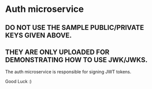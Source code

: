 # Auth microservice

## DO NOT USE THE SAMPLE PUBLIC/PRIVATE KEYS GIVEN ABOVE.
## THEY ARE ONLY UPLOADED FOR DEMONSTRATING HOW TO USE JWK/JWKS.

The auth microservice is responsible for signing JWT tokens.

Good Luck :)

